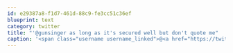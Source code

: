 ```yaml
---
id: e29387a8-f1d7-461d-88c9-fe3cc51c36ef
blueprint: text
category: twitter
title: "'@gunsinger as long as it's secured well but don't quote me"
caption: '<span class="username username_linked">@<a href="https://twitter.com/gunsinger" title="Cynthia Gunsinger">gunsinger</a></span> as long as it''s secured well but don''t quote me'
---
```

